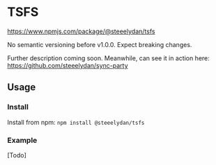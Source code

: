 # TSFS

https://www.npmjs.com/package/@steeelydan/tsfs

No semantic versioning before v1.0.0. Expect breaking changes.

Further description coming soon. Meanwhile, can see it in action here: https://github.com/steeelydan/sync-party

## Usage

### Install

Install from npm: `npm install @steeelydan/tsfs`

### Example

[Todo]
